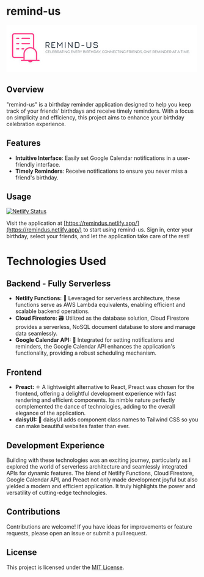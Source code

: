 # remind-us

![Remindus Logo](/public/remind-us-banner-large.jpg)

## Overview

"remind-us" is a birthday reminder application designed to help you keep track of your friends' birthdays and receive timely reminders. With a focus on simplicity and efficiency, this project aims to enhance your birthday celebration experience.

## Features

- **Intuitive Interface**: Easily set Google Calendar notifications in a user-friendly interface.
- **Timely Reminders**: Receive notifications to ensure you never miss a friend's birthday.

## Usage

[![Netlify Status](https://api.netlify.com/api/v1/badges/e4d3bde3-5962-41a1-8cbf-73a216a4d5a2/deploy-status)](https://app.netlify.com/sites/remindus/deploys)

Visit the application at [https://remindus.netlify.app/](https://remindus.netlify.app/) to start using remind-us. Sign in, enter your birthday, select your friends, and let the application take care of the rest!

# Technologies Used

## Backend - Fully Serverless

- **Netlify Functions:** 🚀 Leveraged for serverless architecture, these functions serve as AWS Lambda equivalents, enabling efficient and scalable backend operations.
- **Cloud Firestore:** 🗃 Utilized as the database solution, Cloud Firestore provides a serverless, NoSQL document database to store and manage data seamlessly.
- **Google Calendar API:** 📅 Integrated for setting notifications and reminders, the Google Calendar API enhances the application's functionality, providing a robust scheduling mechanism.

## Frontend

- **Preact:** ⚛️ A lightweight alternative to React, Preact was chosen for the frontend, offering a delightful development experience with fast rendering and efficient components. Its nimble nature perfectly complemented the dance of technologies, adding to the overall elegance of the application.
- **daisyUI:** 🌼 daisyUI adds component class names to Tailwind CSS so you can make beautiful websites faster than ever.

## Development Experience

Building with these technologies was an exciting journey, particularly as I explored the world of serverless architecture and seamlessly integrated APIs for dynamic features. The blend of Netlify Functions, Cloud Firestore, Google Calendar API, and Preact not only made development joyful but also yielded a modern and efficient application. It truly highlights the power and versatility of cutting-edge technologies.

## Contributions

Contributions are welcome! If you have ideas for improvements or feature requests, please open an issue or submit a pull request.

## License

This project is licensed under the [MIT License](LICENSE).
